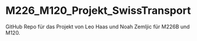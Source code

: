 # M226_M120_Projekt_SwissTransport
GitHub Repo für das Projekt von Leo Haas und Noah Zemljic für M226B und M120.
